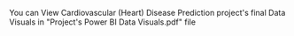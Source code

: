 You can View Cardiovascular (Heart) Disease Prediction project's final Data Visuals in "Project's Power BI Data Visuals.pdf" file
